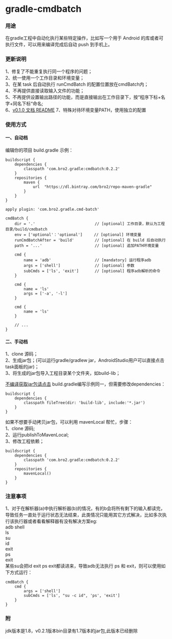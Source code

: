 # gradle-cmdbatch

### 用途
在gradle工程中自动化执行某些特定操作，比如写一个用于 Android 的库或者可执行文件，可以用来编译完成后自动 push 到手机上。
### 更新说明
1、修复了不能重复执行同一个程序的问题；<br/>
2、统一使用一个工作目录和环境变量；<br/>
3、在某 task 后自动执行 runCmdBatch 的配置位置放在cmdBatch内；<br/>
4、不再提供直接读取输入文件的功能；<br/>
5、不再提供设置输出路径的功能，而是直接输出在工作目录下，按“程序下标+名字+同名下标“命名;<br/>
6、[v0.1.0 文档 README](https://github.com/liu-bro2/gradle-cmdbatch/tree/v0.1.0)
7、特殊对待环境变量PATH，使用独立的配置
### 使用方式
#### 一、自动档

编辑你的项目 build.gradle 示例：

```
buildscript {
    dependencies {
        classpath 'com.bro2.gradle:cmdbatch:0.2.2'
    }
    repositories {
        maven {
            url  "https://dl.bintray.com/bro2/repo-maven-gradle" 
        }
    }
}

apply plugin: 'com.bro2.gradle.cmd-batch'

cmdBatch {
    dir = '.'                          // [optional] 工作目录，默认为工程目录/build/cmdbatch
    env = ['optional'：'optional']     // [optional] 环境变量
    runCmdBatchAfter = 'build'         // [optional] 在 build 后自动执行
    path = '...'                       // [optional] 追加PATH环境变量

    cmd {
        name = 'adb'                   // [mandatory] 运行程序adb
        args = ['shell']               // [optional] 参数
        subCmds = ['ls', 'exit']       // [optional] 程序adb解析的命令
    }

    cmd {
        name = 'ls'
        args = ['-a', '-l']
    }
    
    cmd {
        name = 'ls'
    }

    // ...
}
```

#### 二、手动档

1、clone 源码；<br/>
2、生成jar包；(可以运行gradle/gradlew jar，AndroidStudio用户可以直接点击task面板的jar)；<br/>
3、将生成的jar包导入工程目录某个文件夹，如build-lib；<br/>

[不编译获取jar包请点击](https://dl.bintray.com/bro2/repo-maven-gradle/com/bro2/gradle/cmdbatch/0.2.2/)
build.gradle编写示例同一，但需要修改dependencies：

```
buildscript {
    dependencies {
        classpath fileTree(dir: 'build-lib', include:'*.jar')
    }
}
```

如果不想要手动拷贝jar包，可以利用 mavenLocal 帮忙，步骤：<br/>
1、clone 源码; <br/>
2、运行publishToMavenLocal; <br/>
3、修改工程依赖；<br/>

```
buildscript {
    dependencies {
        classpath 'com.bro2.gradle:cmdbatch:0.2.2'
    }
    repositories {
        mavenLocal()
    }
}
```

### 注意事项
1、对于在解析器(a)中执行解析器(b)的情况，有的b会将所有剩下的输入都读完，导致任务一直处于运行状态无法结束，此类情况只能用其它方式解决，比如多次执行该执行器或者看看解释器有没有解决方案eg:<br/>
adb shell<br/>
ls<br/>
su<br/>
id<br/>
exit<br/>
ps<br/>
exit<br/>
某些su会把id exit ps exit都读进来，导致adb无法执行 ps 和 exit，则可以使用如下方式运行：

```
cmdBatch {
    cmd {
        args = ['shell']
        subCmds = ['ls', "su -c id", 'ps', 'exit']
    }
}
```

### 附
jdk版本是1.8，v0.2.1版本bin目录有1.7版本的jar包,此版本已经删除